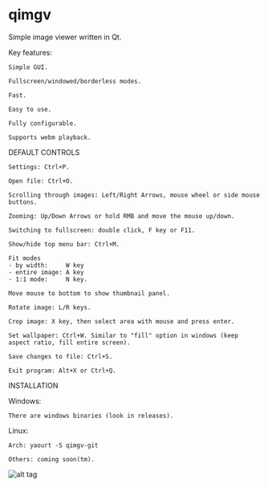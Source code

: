 qimgv
=====

Simple image viewer written in Qt.

Key features:

	Simple GUI.

	Fullscreen/windowed/borderless modes.

	Fast.

	Easy to use.

	Fully configurable.

	Supports webm playback.

DEFAULT CONTROLS

	Settings: Ctrl+P.
	
	Open file: Ctrl+O.
  
    Scrolling through images: Left/Right Arrows, mouse wheel or side mouse buttons.
    
    Zooming: Up/Down Arrows or hold RMB and move the mouse up/down.
    
    Switching to fullscreen: double click, F key or F11.
    
    Show/hide top menu bar: Ctrl+M.
    
    Fit modes
    - by width:     W key
    - entire image: A key
    - 1:1 mode:		N key.
    
    Move mouse to bottom to show thumbnail panel.
    
    Rotate image: L/R keys.
    
    Crop image: X key, then select area with mouse and press enter.
	
	Set wallpaper: Ctrl+W. Similar to "fill" option in windows (keep aspect ratio, fill entire screen).
    
    Save changes to file: Ctrl+S.
	
	Exit program: Alt+X or Ctrl+Q.

INSTALLATION

Windows:

    There are windows binaries (look in releases).
    
Linux:

    Arch: yaourt -S qimgv-git
    
    Others: coming soon(tm).

![alt tag](http://i.imgur.com/ixWdRiy.jpg)

